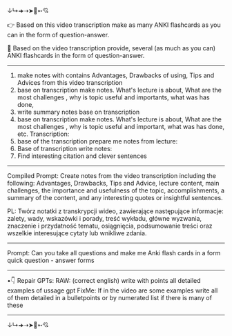 ↓↳➜⇢➤🏹➵💘 


👉 Based on this video transcription make as many ANKI flashcards as you can in the form of question-answer.

📌 Based on the video transcription provide,  several (as much as you can) ANKI flashcards in the form of question-answer.

-----

1. make notes with contains Advantages, Drawbacks of using,  Tips and Advices from this video transcription
2. base on transcription make notes. What's lecture is about, What are the most challenges , why is topic useful and importants, what was has done,
3. write summary notes base on transcription
4. base on transcription make notes. What's lecture is about, What are the most challenges , why is topic useful and important, what was has done, etc. Transcription:
5. base of the transcription prepare me notes from lecture:
6. Base of transcription write notes:
7. Find interesting citation and clever sentences
------

Compiled Prompt: 
Create notes from the video transcription including the following: Advantages, Drawbacks, Tips and Advice, lecture content, main challenges, the importance and usefulness of the topic, accomplishments, a summary of the content, and any interesting quotes or insightful sentences.

PL:
Twórz notatki z transkrypcji wideo, zawierające następujące informacje: zalety, wady, wskazówki i porady, treść wykładu, główne wyzwania, znaczenie i przydatność tematu, osiągnięcia, podsumowanie treści oraz wszelkie interesujące cytaty lub wnikliwe zdania.

----

Prompt:
Can you take all questions and make me Anki flash cards in a form quick question - answer forms

-----
•👇 Repair GPTs:
RAW: (correct english) write with points all detailed examples of ussage gpt
FixMe: If in the video are some examples write all of them detailed in a bulletpoints or by numerated list if there is many of these

---


↓↳➜⇢➤🏹➵💘 





